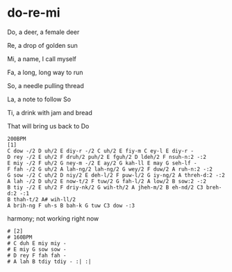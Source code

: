 # do-re-mi

Do, a deer, a female deer

Re, a drop of golden sun

Mi, a name, I call myself

Fa, a long, long way to run

So, a needle pulling thread

La, a note to follow So

Ti, a drink with jam and bread

That will bring us back to Do

```regolith
200BPM
[1]
C dow -/2 D uh/2 E diy-r -/2 C uh/2 E fiy-m C ey-l E diy-r -
D rey -/2 E uh/2 F druh/2 puh/2 E fguh/2 D ldeh/2 F nsuh-n:2 -:2
E miy -/2 F uh/2 G ney-m -/2 E ay/2 G kah-ll E may G seh-lf -
F fah -/2 G uh/2 A lah-ng/2 lah-ng/2 G wey/2 F duw/2 A ruh-n:2 -:2
G sow -/2 C uh/2 D niy/2 E deh-l/2 F puw-l/2 G iy-ng/2 A threh-d:2 -:2
A lah -/2 D uh/2 E now-t/2 F tuw/2 G fah-l/2 A low/2 B sow:2 -:2
B tiy -/2 E uh/2 F driy-nk/2 G wih-th/2 A jheh-m/2 B eh-nd/2 C3 breh-d:2 -:1
B thah-t/2 A# wih-ll/2
A brih-ng F uh-s B bah-k G tuw C3 dow -:3
```

harmony; not working right now

```regolith
# [2]
# 160BPM
# C duh E miy miy -
# E miy G sow sow -
# D rey F fah fah -
# A lah B tdiy tdiy - :| :|
```
